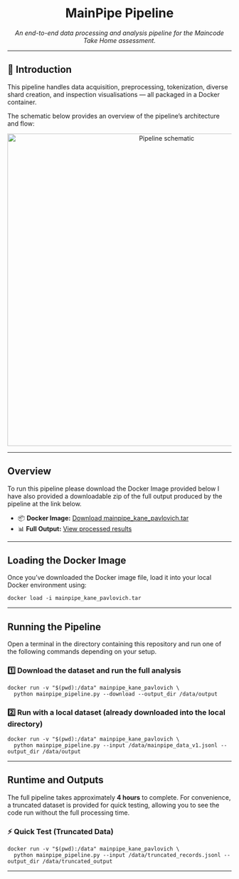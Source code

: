<h1 align="center">MainPipe Pipeline </h1>

<p align="center">
  <em>An end-to-end data processing and analysis pipeline for the Maincode Take Home assessment.</em>
</p>

<hr>

<h2>📖 Introduction</h2>

<p>
  This pipeline handles data acquisition, preprocessing, tokenization, diverse shard creation, and inspection visualisations — all packaged in a Docker container.
</p>

<p>
  The schematic below provides an overview of the pipeline’s architecture and flow:
</p>

<p align="center">
  <img src="Pipeline_schematic.jpg" alt="Pipeline schematic" width="700">
</p>

<hr>

<h2>Overview</h2>

<p>
  To run this pipeline please download the Docker Image provided below 
  I have also provided a downloadable zip of the full output produced by the pipeline at the link below.
</p>

<ul>
  <li>📦 <strong>Docker Image:</strong> <a href="https://drive.google.com/file/d/14y_K4tn3fFyw1zqXtV4lgguwXH0lk5Zi/view?usp=sharing" target="_blank">Download mainpipe_kane_pavlovich.tar</a></li>
  <li>📊 <strong>Full Output:</strong> <a href="https://drive.google.com/file/d/1t9jqFVa7J083EmAk7-6H8GY5hpxGCt4i/view?usp=sharing" target="_blank">View processed results</a></li>
</ul>

<hr>

<h2>Loading the Docker Image</h2>

<p>
  Once you’ve downloaded the Docker image file, load it into your local Docker environment using:
</p>

<pre><code>docker load -i mainpipe_kane_pavlovich.tar</code></pre>

<hr>

<h2>Running the Pipeline</h2>

<p>
  Open a terminal in the directory containing this repository and run one of the following commands depending on your setup.
</p>

<h3>1️⃣ Download the dataset and run the full analysis</h3>

<pre><code>docker run -v "$(pwd):/data" mainpipe_kane_pavlovich \
  python mainpipe_pipeline.py --download --output_dir /data/output
</code></pre>

<h3>2️⃣ Run with a local dataset (already downloaded into the local directory)</h3>

<pre><code>docker run -v "$(pwd):/data" mainpipe_kane_pavlovich \
  python mainpipe_pipeline.py --input /data/mainpipe_data_v1.jsonl --output_dir /data/output
</code></pre>

<hr>

<h2>Runtime and Outputs</h2>

<p>
  The full pipeline takes approximately <strong>4 hours</strong> to complete. 
  For convenience, a truncated dataset is provided for quick testing, allowing you to see the code run without the full processing time.
</p>

<h3>⚡ Quick Test (Truncated Data)</h3>

<pre><code>docker run -v "$(pwd):/data" mainpipe_kane_pavlovich \
  python mainpipe_pipeline.py --input /data/truncated_records.jsonl --output_dir /data/truncated_output
</code></pre>

<hr>
